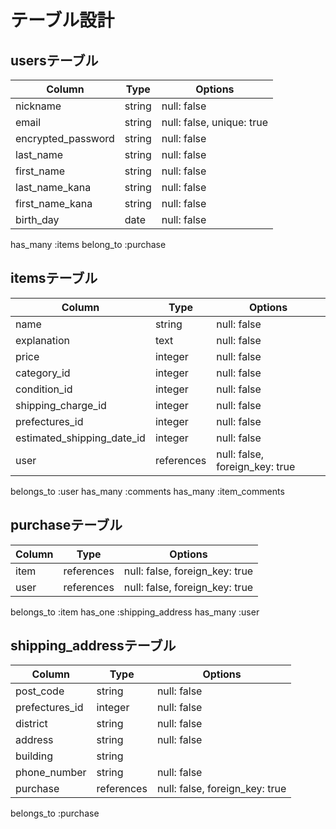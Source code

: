# テーブル設計

## usersテーブル

| Column             | Type    | Options                   |
| ------------------ | ------- | ------------------------- |
| nickname           | string  | null: false               |
| email              | string  | null: false, unique: true |
| encrypted_password | string  | null: false               |
| last_name          | string  | null: false               |
| first_name         | string  | null: false               |
| last_name_kana     | string  | null: false               |
| first_name_kana    | string  | null: false               |
| birth_day          | date    | null: false               |

has_many :items
belong_to :purchase



## itemsテーブル

| Column                      | Type       | Options                        |
| --------------------------- | ---------- | ------------------------------ |
| name                        | string     | null: false                    |
| explanation                 | text       | null: false                    |
| price                       | integer    | null: false                    |
| category_id                 | integer    | null: false                    |
| condition_id                | integer    | null: false                    |
| shipping_charge_id          | integer    | null: false                    |
| prefectures_id              | integer    | null: false                    |
| estimated_shipping_date_id  | integer    | null: false                    |
| user                        | references | null: false, foreign_key: true |

belongs_to :user
has_many :comments
has_many :item_comments

## purchaseテーブル

| Column          | Type     | Options                          |
| --------------- | ---------- | ------------------------------ |
| item            | references | null: false, foreign_key: true |
| user            | references | null: false, foreign_key: true |

belongs_to :item
has_one :shipping_address
has_many :user

## shipping_addressテーブル

| Column            | Type       | Options                        |
| ----------------- | ---------- | ------------------------------ |
| post_code         | string     | null: false                    |
| prefectures_id    | integer    | null: false                    |
| district          | string     | null: false                    |
| address           | string     | null: false                    |
| building          | string     |                                |
| phone_number      | string     | null: false                    |
| purchase          | references | null: false, foreign_key: true |

belongs_to :purchase
